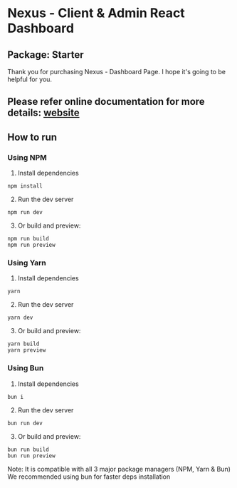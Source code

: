 # Nexus - Client & Admin React Dashboard
## Package: Starter

Thank you for purchasing Nexus - Dashboard Page. I hope it's going to be helpful for you.

## Please refer online documentation for more details: [website](https://nexus.daisyui.com/docs/introduction)

## How to run

### Using NPM

1. Install dependencies

```
npm install
```

2. Run the dev server

```
npm run dev
```

3. Or build and preview:

```
npm run build
npm run preview
```

### Using Yarn

1. Install dependencies

```
yarn
```

2. Run the dev server

```
yarn dev
```

3. Or build and preview:

```
yarn build
yarn preview
```

### Using Bun

1. Install dependencies

```
bun i
```

2. Run the dev server

```
bun run dev
```

3. Or build and preview:

```
bun run build
bun run preview
```

Note: It is compatible with all 3 major package managers (NPM, Yarn & Bun)
We recommended using bun for faster deps installation
